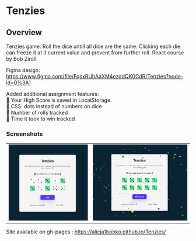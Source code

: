 # Tenzies

## Overview

Tenzies game. Roll the dice untill all dice are the same. Clicking each die can freeze it at it current value and prevent from further roll.
React course by Bob Ziroll.

Figma design:
https://www.figma.com/file/FqsxRUhAaXM4ezddQK0CdR/Tenzies?node-id=0%3A1

Added additional assignment features:<br>
🚀 Your High Score is saved in LocalStorage. <br>
🚀 CSS: dots instead of numbers on dice <br>
🚀 Number of rolls tracked <br>
🚀 Time it took to win tracked <br>

### Screenshots

<table>
        <tr>
		    <td>
                <img src="./src/assets/game.png"
                    alt="game screen" width="100%" title="game screen"  />
            </td>
			<td>
                 <img src="./src/assets/won.png"
                    alt="game won screen" width="100%" title="game won screen"/>
            </td>
        </tr>
</table>

Site available on gh-pages : https://alicja1bobko.github.io/Tenzies/